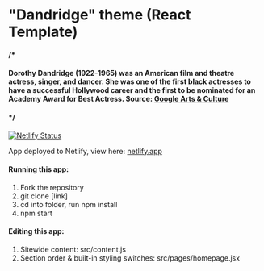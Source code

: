 # "Dandridge" theme (React Template)

#### /*
#### Dorothy Dandridge (1922-1965) was an American film and theatre actress, singer, and dancer. She was one of the first black actresses to have a successful Hollywood career and the first to be nominated for an Academy Award for Best Actress. Source: [Google Arts & Culture](https://artsandculture.google.com/entity/dorothy-dandridge/m01n2_sv?hl=en)
#### */

[![Netlify Status](https://api.netlify.com/api/v1/badges/e40b742b-ca47-4a35-862d-96fd1aaadc4e/deploy-status)](https://app.netlify.com/sites/xiomaratejera/deploys)

App deployed to Netlify, view here: [netlify.app](https://xiomaratejera.netlify.app/)

#### Running this app:
1. Fork the repository
2. git clone [link]
3. cd into folder, run npm install
4. npm start

#### Editing this app:
1. Sitewide content: src/content.js
2. Section order & built-in styling switches: src/pages/homepage.jsx
